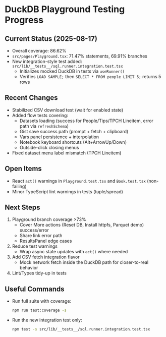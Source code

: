 # DuckDB Playground Testing Progress

## Current Status (2025-08-17)
- Overall coverage: 86.62%
- `src/pages/Playground.tsx`: 71.47% statements, 69.91% branches
- New integration-style test added: `src/lib/__tests__/sql.runner.integration.test.tsx`
  - Initializes mocked DuckDB in tests via `useRunner()`
  - Verifies `LOAD SAMPLE;` then `SELECT * FROM people LIMIT 5;` returns 5 rows

## Recent Changes
- Stabilized CSV download test (wait for enabled state)
- Added flow tests covering:
  - Datasets loading (success for People/Tips/TPCH Lineitem, error path via `refreshSchema`)
  - Gist save success path (prompt + fetch + clipboard)
  - Vars panel persistence + interpolation
  - Notebook keyboard shortcuts (Alt+ArrowUp/Down)
  - Outside-click closing menus
- Fixed dataset menu label mismatch (TPCH Lineitem)

## Open Items
- React `act()` warnings in `Playground.test.tsx` and `Book.test.tsx` (non-failing)
- Minor TypeScript lint warnings in tests (tuple/spread)

## Next Steps
1. Playground branch coverage >73%
   - Cover More actions (Reset DB, Install httpfs, Parquet demo) success/error
   - Share link error path
   - ResultsPanel edge cases
2. Reduce test warnings
   - Wrap async state updates with `act()` where needed
3. Add CSV fetch integration flavor
   - Mock network fetch inside the DuckDB path for closer-to-real behavior
4. Lint/Types tidy-up in tests

## Useful Commands
- Run full suite with coverage:
  ```sh
  npm run test:coverage -s
  ```
- Run the new integration test only:
  ```sh
  npm test -s src/lib/__tests__/sql.runner.integration.test.tsx
  ```
